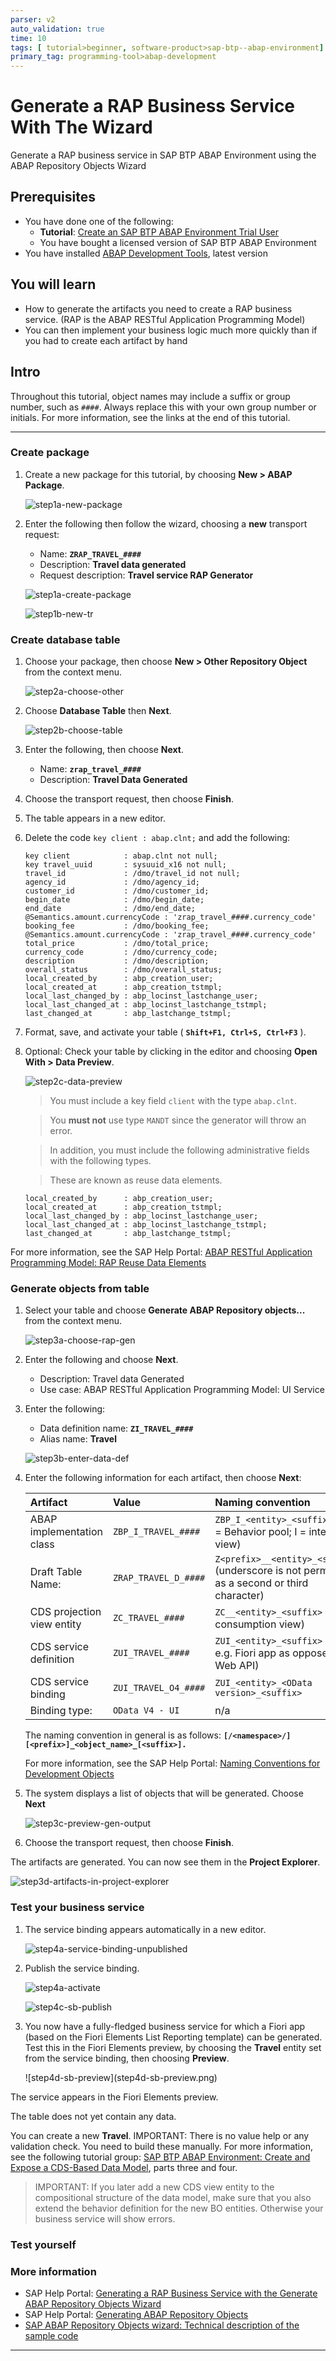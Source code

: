```yaml
---
parser: v2
auto_validation: true
time: 10
tags: [ tutorial>beginner, software-product>sap-btp--abap-environment]
primary_tag: programming-tool>abap-development
---
```


# Generate a RAP Business Service With The Wizard
<!-- description --> Generate a RAP business service in SAP BTP ABAP Environment using the ABAP Repository Objects Wizard

## Prerequisites
- You have done one of the following:
    - **Tutorial**: [Create an SAP BTP ABAP Environment Trial User](abap-environment-trial-onboarding)
    - You have bought a licensed version of SAP BTP ABAP Environment
- You have installed [ABAP Development Tools](https://tools.hana.ondemand.com/#abap), latest version

## You will learn
  - How to generate the artifacts you need to create a RAP business service. (RAP is the ABAP RESTful Application Programming Model)
  - You can then implement your business logic much more quickly than if you had to create each artifact by hand

## Intro
Throughout this tutorial, object names may include a suffix or group number, such as `####`. Always replace this with your own group number or initials.
For more information, see the links at the end of this tutorial.


---

### Create package

1. Create a new package for this tutorial, by choosing **New > ABAP Package**.

    <!-- border -->
    ![step1a-new-package](step1a-new-package.png)

2. Enter the following then follow the wizard, choosing a **new** transport request:
    - Name: **`ZRAP_TRAVEL_####`**
    - Description: **Travel data generated**
    - Request description: **Travel service RAP Generator**

    <!-- border -->
    ![step1a-create-package](step1a-create-package.png)
    &nbsp;
    <!-- border -->
    ![step1b-new-tr](step1b-new-tr.png)



### Create database table

1. Choose your package, then choose **New > Other Repository Object** from the context menu.

    <!-- border -->
    ![step2a-choose-other](step2a-choose-other.png)

2. Choose **Database Table** then **Next**.

    <!-- border -->
    ![step2b-choose-table](step2b-choose-table.png)

3. Enter the following, then choose **Next**.
    - Name: **`zrap_travel_####`**
    - Description: **Travel Data Generated**

4. Choose the transport request, then choose **Finish**.

5. The table appears in a new editor.



6. Delete the code `key client : abap.clnt;` and add the following:

    ```ABAP
    key client            : abap.clnt not null;
    key travel_uuid       : sysuuid_x16 not null;
    travel_id             : /dmo/travel_id not null;
    agency_id             : /dmo/agency_id;
    customer_id           : /dmo/customer_id;
    begin_date            : /dmo/begin_date;
    end_date              : /dmo/end_date;
    @Semantics.amount.currencyCode : 'zrap_travel_####.currency_code'
    booking_fee           : /dmo/booking_fee;
    @Semantics.amount.currencyCode : 'zrap_travel_####.currency_code'
    total_price           : /dmo/total_price;
    currency_code         : /dmo/currency_code;
    description           : /dmo/description;
    overall_status        : /dmo/overall_status;
    local_created_by      : abp_creation_user;
    local_created_at      : abp_creation_tstmpl;
    local_last_changed_by : abp_locinst_lastchange_user;
    local_last_changed_at : abp_locinst_lastchange_tstmpl;
    last_changed_at       : abp_lastchange_tstmpl;    

    ```

7. Format, save, and activate your table ( **`Shift+F1, Ctrl+S, Ctrl+F3`** ).

8. Optional: Check your table by clicking in the editor and choosing **Open With > Data Preview**.

    <!-- border -->
    ![step2c-data-preview](step2c-data-preview.png)

    > You must include a key field `client` with the type `abap.clnt`.

    > You **must not** use type `MANDT` since the generator will throw an error.

    > In addition, you must include the following administrative fields with the following types.

    > These are known as reuse data elements.

    ```ABAP
    local_created_by      : abp_creation_user;
    local_created_at      : abp_creation_tstmpl;
    local_last_changed_by : abp_locinst_lastchange_user;
    local_last_changed_at : abp_locinst_lastchange_tstmpl;
    last_changed_at       : abp_lastchange_tstmpl;   

    ```



For more information, see the SAP Help Portal: [ABAP RESTful Application Programming Model: RAP Reuse Data Elements](https://help.sap.com/viewer/923180ddb98240829d935862025004d6/Cloud/en-US/84bd58e2b9354be4a7a1c91cb687815c.html)



### Generate objects from table

1. Select your table and choose **Generate ABAP Repository objects...** from the context menu.

    <!-- border -->
    ![step3a-choose-rap-gen](step3a-choose-rap-gen.png)

2. Enter the following and choose **Next**.

    - Description: Travel data Generated
    - Use case: ABAP RESTful Application Programming Model: UI Service

3. Enter the following:

    - Data definition name: **`ZI_TRAVEL_####`**
    - Alias name: **Travel**

    <!-- border -->
    ![step3b-enter-data-def](step3b-enter-data-def.png)

4. Enter the following information for each artifact, then choose **Next**:


    |  Artifact                   | Value     	        | Naming convention
    |  :--------------------------| :-------------------|:-----------------
    |  ABAP implementation class  | `ZBP_I_TRAVEL_####`  | `ZBP_I_<entity>_<suffix>` (BP = Behavior pool; I = interface view)   
    |  Draft Table Name:          | `ZRAP_TRAVEL_D_####` | `Z<prefix>__<entity>_<suffix>` (underscore is not permitted as a second or third character)
    |  CDS projection view entity | `ZC_TRAVEL_####`     | `ZC__<entity>_<suffix>` (C = consumption view)
    |  CDS service definition     | `ZUI_TRAVEL_####`    | `ZUI_<entity>_<suffix>` (UI for e.g. Fiori app as opposed to a Web API)
    |  CDS service binding        | `ZUI_TRAVEL_O4_####` | `ZUI_<entity>_<OData version>_<suffix>`
    |  Binding type:              | `OData V4 - UI`     |  n/a

    The naming convention in general is as follows:
    **`[/<namespace>/][<prefix>]_<object_name>_[<suffix>].`**

    For more information, see the SAP Help Portal: [Naming Conventions for Development Objects](https://help.sap.com/viewer/923180ddb98240829d935862025004d6/Cloud/en-US/8b8f9d8f3cb948b2841d6045a255e503.html)

5. The system displays a list of objects that will be generated. Choose **Next**

    <!-- border -->
    ![step3c-preview-gen-output](step3c-preview-gen-output.png)

6. Choose the transport request, then choose **Finish**.

The artifacts are generated. You can now see them in the **Project Explorer**.

<!-- border -->
![step3d-artifacts-in-project-explorer](step3d-artifacts-in-project-explorer.png)



### Test your business service

1. The service binding appears automatically in a new editor.

    <!-- border -->
    ![step4a-service-binding-unpublished](step4a-service-binding-unpublished.png)

2. Publish the service binding.

    <!-- border -->
    ![step4a-activate](step4a-activate.png)
    &nbsp;
    <!-- border -->
    ![step4c-sb-publish](step4c-sb-publish.png)


3. You now have a fully-fledged business service for which a Fiori app (based on the Fiori Elements List Reporting template) can be generated. Test this in the Fiori Elements preview, by choosing the **Travel** entity set from the service binding, then choosing **Preview**.

    <!-- border -->![step4d-sb-preview](step4d-sb-preview.png)

The service appears in the Fiori Elements preview.

The table does not yet contain any data.

You can create a new **Travel**.
IMPORTANT: There is no value help or any validation check. You need to build these manually. For more information, see the following tutorial group: [SAP BTP ABAP Environment: Create and Expose a CDS-Based Data Model](group.abap-env-expose-cds-travel-model.html), parts three and four.

> IMPORTANT: If you later add a new CDS view entity to the compositional structure of the data model, make sure that you also extend the behavior definition for the new BO entities. Otherwise your business service will show errors.


### Test yourself


### More information
- SAP Help Portal: [Generating a RAP Business Service with the Generate ABAP Repository Objects Wizard](https://help.sap.com/viewer/923180ddb98240829d935862025004d6/Cloud/en-US/945d84d4981b427ab5ea9129d344c8d8.html)
- SAP Help Portal: [Generating ABAP Repository Objects](https://help.sap.com/viewer/5371047f1273405bb46725a417f95433/Cloud/en-US/7920415d9c8d43cfb11b8aa0724e7773.html)
- [SAP ABAP Repository Objects wizard: Technical description of the sample code](https://github.com/SAP-samples/cloud-abap-rap)


---
